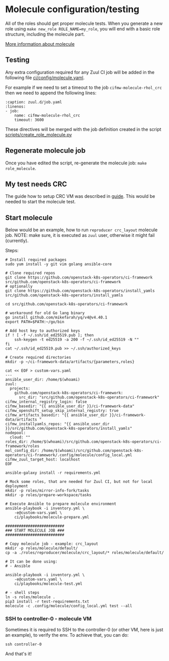 # Molecule configuration/testing

All of the roles should get proper molecule tests. When you generate a new
role using `make new_role ROLE_NAME=my_role`, you will end with a basic role
structure, including the molecule part.

[More information about molecule](https://molecule.readthedocs.io/)

## Testing

Any extra configuration required for any Zuul CI job will be added in the following file [ci/config/molecule.yaml](https://github.com/openstack-k8s-operators/ci-framework/blob/main/ci/config/molecule.yaml).

For example if we need to set a timeout to the job `cifmw-molecule-rhol_crc` then we need to append the following lines:

~~~{code-block} YAML
:caption: zuul.d/job.yaml
:linenos:
- job:
    name: cifmw-molecule-rhol_crc
    timeout: 3600
~~~

These directives will be merged with the job definition created in the script [scripts/create_role_molecule.py](https://github.com/openstack-k8s-operators/ci-framework/blob/main/scripts/create_role_molecule.py)

## Regenerate molecule job

Once you have edited the script, re-generate the molecule job:
`make role_molecule`.

## My test needs CRC

The guide how to setup CRC VM was described in [guide](./01_nested_crc.md).
This would be needed to start the molecule test.

## Start molecule

Below would be an example, how to run `reproducer crc_layout` molecule job.
NOTE: make sure, it is executed as `zuul` user, otherwise it might fail (currently).

Steps:

```shell
# Install required packages
sudo yum install -y git vim golang ansible-core

# Clone required repos
git clone https://github.com/openstack-k8s-operators/ci-framework src/github.com/openstack-k8s-operators/ci-framework
# optionally
git clone https://github.com/openstack-k8s-operators/install_yamls src/github.com/openstack-k8s-operators/install_yamls

cd src/github.com/openstack-k8s-operators/ci-framework

# workaround for old Go lang binary
go install github.com/mikefarah/yq/v4@v4.40.1
export PATH=$PATH:~/go/bin

# Add host key to authorized keys
if ! [ -f ~/.ssh/id_ed25519.pub ]; then
    ssh-keygen -t ed25519 -a 200 -f ~/.ssh/id_ed25519 -N ""
fi
cat ~/.ssh/id_ed25519.pub >> ~/.ssh/authorized_keys

# Create required directories
mkdir -p ~/ci-framework-data/artifacts/{parameters,roles}

cat << EOF > custom-vars.yaml
---
ansible_user_dir: /home/$(whoami)
zuul:
  projects:
    github.com/openstack-k8s-operators/ci-framework:
      src_dir: "src/github.com/openstack-k8s-operators/ci-framework"
cifmw_internal_registry_login: false
cifmw_basedir: "{{ ansible_user_dir }}/ci-framework-data"
cifmw_openshift_setup_skip_internal_registry: true
cifmw_artifacts_basedir: "{{ ansible_user_dir }}/ci-framework-data/artifacts "
cifmw_installyamls_repos: "{{ ansible_user_dir }}/src/github.com/openstack-k8s-operators/install_yamls"
nodepool:
  cloud: ""
roles_dir: /home/$(whoami)/src/github.com/openstack-k8s-operators/ci-framework/roles
mol_config_dir: /home/$(whoami)/src/github.com/openstack-k8s-operators/ci-framework/.config/molecule/config_local.yml
cifmw_zuul_target_host: localhost
EOF

ansible-galaxy install -r requirements.yml

# Mock some roles, that are needed for Zuul CI, but not for local deployment
mkdir -p roles/mirror-info-fork/tasks
mkdir -p roles/prepare-workspace/tasks

# Execute Ansible to prepare molecule environment
ansible-playbook -i inventory.yml \
    -e@custom-vars.yaml \
    ci/playbooks/molecule-prepare.yml

##########################
### START MOLECULE JOB ###
##########################

# Copy molecule job - example: crc_layout
mkdir -p roles/molecule/default/
cp -a ./roles/reproducer/molecule/crc_layout/* roles/molecule/default/

# It can be done using:
# - Ansible

ansible-playbook -i inventory.yml \
    -e@custom-vars.yaml \
    ci/playbooks/molecule-test.yml

# - shell steps
ln -s roles/molecule .
pip3 install -r test-requirements.txt
molecule -c .config/molecule/config_local.yml test --all
```

### SSH to controller-0 - molecule VM

Sometimes it is required to SSH to the controller-0 (or other VM, here is
just an example), to verify the env. To achieve that, you can do:

```shell
ssh controller-0
```

And that's it!
